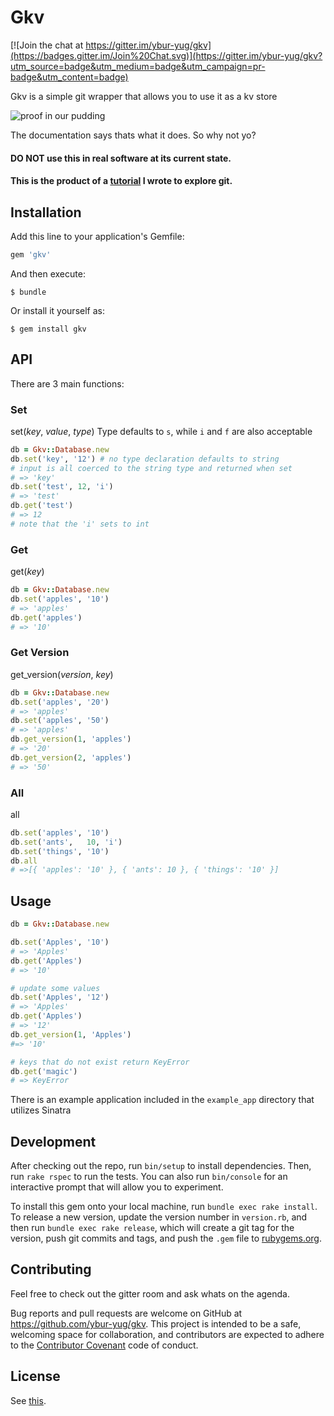 # Gkv
[![Join the chat at https://gitter.im/ybur-yug/gkv](https://badges.gitter.im/Join%20Chat.svg)](https://gitter.im/ybur-yug/gkv?utm_source=badge&utm_medium=badge&utm_campaign=pr-badge&utm_content=badge)

Gkv is a simple git wrapper that allows you to use it as a kv store

![proof in our pudding](http://i.imgur.com/EKdt7oR.png)

The documentation says thats what it does. So why not yo?

#### DO NOT use this in real software at its current state.

#### This is the product of a [tutorial](https://github.com/ybur-yug/git_kv_store_tutorial) I wrote to explore git.

## Installation

Add this line to your application's Gemfile:

```ruby
gem 'gkv'
```

And then execute:

    $ bundle

Or install it yourself as:

    $ gem install gkv

## API
There are 3 main functions:

### Set

set(*key*, *value*, *type*)
Type defaults to `s`, while `i` and `f` are also acceptable

```ruby
db = Gkv::Database.new
db.set('key', '12') # no type declaration defaults to string
# input is all coerced to the string type and returned when set
# => 'key'
db.set('test', 12, 'i')
# => 'test'
db.get('test')
# => 12
# note that the 'i' sets to int
```

### Get
get(*key*)

```ruby
db = Gkv::Database.new
db.set('apples', '10')
# => 'apples'
db.get('apples')
# => '10'
```

### Get Version

get_version(*version*, *key*)

```ruby
db = Gkv::Database.new
db.set('apples', '20')
# => 'apples'
db.set('apples', '50')
# => 'apples'
db.get_version(1, 'apples')
# => '20'
db.get_version(2, 'apples')
# => '50'
```

### All

all

```ruby
db.set('apples', '10')
db.set('ants',   10, 'i')
db.set('things', '10')
db.all
# =>[{ 'apples': '10' }, { 'ants': 10 }, { 'things': '10' }]
```

## Usage

```ruby
db = Gkv::Database.new

db.set('Apples', '10')
# => 'Apples'
db.get('Apples')
# => '10'

# update some values
db.set('Apples', '12')
# => 'Apples'
db.get('Apples')
# => '12'
db.get_version(1, 'Apples')
#=> '10'

# keys that do not exist return KeyError
db.get('magic')
# => KeyError
```

There is an example application included in the `example_app` directory that utilizes Sinatra

## Development

After checking out the repo, run `bin/setup` to install dependencies. Then, run `rake rspec` to run the
tests. You can also run `bin/console` for an interactive prompt that will allow you to experiment.

To install this gem onto your local machine, run `bundle exec rake install`. To release a new version,
update the version number in `version.rb`, and then run `bundle exec rake release`, which will create
a git tag for the version, push git commits and tags, and push the `.gem` file to [rubygems.org](https://rubygems.org).

## Contributing
Feel free to check out the gitter room and ask whats on the agenda.

Bug reports and pull requests are welcome on GitHub at https://github.com/ybur-yug/gkv. This project is
intended to be a safe, welcoming space for collaboration, and contributors are expected to adhere to
the [Contributor Covenant](contributor-covenant.org) code of conduct.

## License

See [this](http://www.wtfpl.net/about/).
